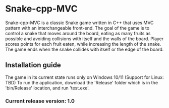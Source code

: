# Snake-cpp-MVC
Snake-cpp-MVC is a classic Snake game written in C++ that uses MVC pattern with an interchangeable front-end. The goal of the game is to control a snake that moves around the board, eating as many fruits as possible and avoiding collisions with itself and the walls of the board. Player scores points for each fruit eaten, while increasing the length of the snake. The game ends when the snake collides with itself or the edge of the board.

## Installation guide
The game in its current state runs only on Windows 10/11 (Support for Linux: TBD)
To run the application, download the 'Release' folder which is in the 'bin/Release' location, and run 'test.exe'.
### Current release version: 1.0

